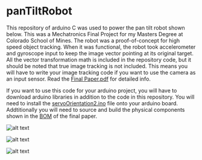 # panTiltRobot
This repository of arduino C was used to power the pan tilt robot shown below.
This was a Mechatronics Final Project for my Masters Degree at Colorado School of Mines.
The robot was a proof-of-concept for high speed object tracking.
When it was functional, the robot took accelerometer and gyroscope input to keep the image vector pointing at its original target. All the vector transformation math is included in the repository code, but it should be noted that true image tracking is not included. This means you will have to write your image tracking code if you want to use the camera as an input sensor.
Read the [Final Paper.pdf](https://github.com/RamonJustisOrtega/panTiltRobot/blob/main/Final%20Paper.pdf) for detailed info.

If you want to use this code for your arduino project, you will have to download arduino libraries in addition to the code in this repository. You will need to install the [servoOrientation2.ino](https://github.com/RamonJustisOrtega/panTiltRobot/blob/main/servoOrientation2/servoOrientation2.ino) file onto your arduino board. Addtitionally you will need to source and build the physical components shown in the [BOM](https://github.com/RamonJustisOrtega/panTiltRobot/blob/main/BOM.png) of the final paper.

![alt text](https://github.com/RamonJustisOrtega/panTiltRobot/blob/main/Robot%20Render%20and%20Component%20Label.png)

![alt text](https://github.com/RamonJustisOrtega/panTiltRobot/blob/main/Wiring%20Diagram.png)

![alt text](https://github.com/RamonJustisOrtega/panTiltRobot/blob/main/BOM.png)
